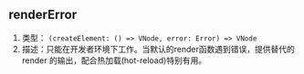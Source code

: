 
## renderError
1. 类型： `(createElement: () => VNode, error: Error) => VNode`
2. 描述：只能在开发者环境下工作。当默认的render函数遇到错误，提供替代的render 的输出，配合热加载(hot-reload)特别有用。